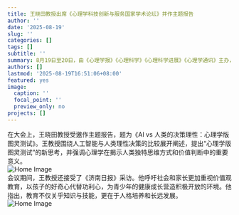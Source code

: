 ```yaml
---
title: 王晓田教授出席《心理学科技创新与服务国家学术论坛》并作主题报告
author: ''
date: '2025-08-19'
slug: ''
categories: []
tags: []
subtitle: ''
summary: 8月19日至20日，由《心理学报》《心理科学》《心理科学进展》《心理学通讯》主办，中国心理学会、中共济南市平阴县委、济南市平阴县人民政府联办，平阴县教育和体育局、瑞阳心语承办的 “心理学科技创新与服务国家学术论坛”在山东济南顺利召开。本次论坛以“加强基础心理学和应用心理学创新研究，更好地服务国家发展”为主题，汇聚了全国心理学界的专家学者，共同探讨心理学在国家战略与社会发展中的重要作用。
authors: []
lastmod: '2025-08-19T16:51:06+08:00'
featured: yes
image:
  caption: ''
  focal_point: ''
  preview_only: no
projects: []
---
```

在大会上，王晓田教授受邀作主题报告，题为《AI vs 人类的决策理性：心理学版图灵测试》。王教授围绕人工智能与人类理性决策的比较展开阐述，提出“心理学版图灵测试”的新思考，并强调心理学在揭示人类独特思维方式和价值判断中的重要意义。
<br>
<img src="/images/250826_2.jpg" style="max-width: 100%;" alt="Home Image">
<br>
会议期间，王教授还接受了《济南日报》采访。他呼吁社会和家长更加重视价值观教育，以孩子的好奇心代替功利心，为青少年的健康成长营造积极开放的环境。他指出，教育不仅关乎知识与技能，更在于人格培养和长远发展。
<br>
<img src="/images/250826_3.jpg" style="max-width: 100%;" alt="Home Image">
<br>
